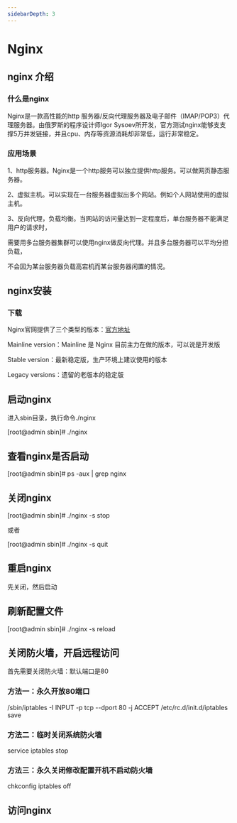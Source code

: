 ```yaml
---
sidebarDepth: 3
---
```

# Nginx
## nginx 介绍
### 什么是nginx
Nginx是一款高性能的http 服务器/反向代理服务器及电子邮件（IMAP/POP3）代理服务器。由俄罗斯的程序设计师Igor Sysoev所开发，官方测试nginx能够支支撑5万并发链接，并且cpu、内存等资源消耗却非常低，运行非常稳定。

### 应用场景
1、http服务器。Nginx是一个http服务可以独立提供http服务。可以做网页静态服务器。

2、虚拟主机。可以实现在一台服务器虚拟出多个网站。例如个人网站使用的虚拟主机。

3、反向代理，负载均衡。当网站的访问量达到一定程度后，单台服务器不能满足用户的请求时，

需要用多台服务器集群可以使用nginx做反向代理。并且多台服务器可以平均分担负载，

不会因为某台服务器负载高宕机而某台服务器闲置的情况。


## nginx安装
### 下载
Nginx官网提供了三个类型的版本：[官方地址](http://nginx.org/en/download.html)

Mainline version：Mainline 是 Nginx 目前主力在做的版本，可以说是开发版

Stable version：最新稳定版，生产环境上建议使用的版本

Legacy versions：遗留的老版本的稳定版

## 启动nginx
进入sbin目录，执行命令./nginx

[root@admin sbin]# ./nginx

## 查看nginx是否启动
[root@admin sbin]# ps -aux | grep nginx

## 关闭nginx
[root@admin sbin]# ./nginx -s stop

或者

[root@admin sbin]# ./nginx -s quit

## 重启nginx
先关闭，然后启动

## 刷新配置文件
[root@admin sbin]# ./nginx -s reload

## 关闭防火墙，开启远程访问
首先需要关闭防火墙：默认端口是80
### 方法一：永久开放80端口
/sbin/iptables -I INPUT -p tcp --dport 80 -j ACCEPT /etc/rc.d/init.d/iptables save
### 方法二：临时关闭系统防火墙
service iptables stop
### 方法三：永久关闭修改配置开机不启动防火墙
chkconfig iptables off

## 访问nginx


